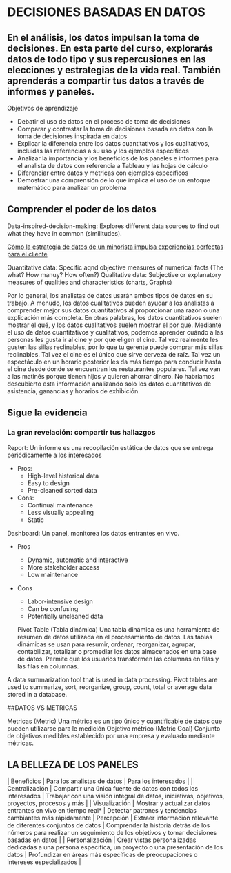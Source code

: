 #  DECISIONES BASADAS EN DATOS

En el análisis, los datos impulsan la toma de decisiones. En esta parte del curso, explorarás datos de todo tipo y sus repercusiones en las elecciones y estrategias de la vida real. También aprenderás a compartir tus datos a través de informes y paneles.
--------
Objetivos de aprendizaje
- Debatir el uso de datos en el proceso de toma de decisiones
- Comparar y contrastar la toma de decisiones basada en datos con la toma de decisiones inspirada en datos
- Explicar la diferencia entre los datos cuantitativos y los cualitativos, incluidas las referencias a su uso y los ejemplos específicos
- Analizar la importancia y los beneficios de los paneles e informes para el analista de datos con referencia a Tableau y las hojas de cálculo
- Diferenciar entre datos y métricas con ejemplos específicos
- Demostrar una comprensión de lo que implica el uso de un enfoque matemático para analizar un problema

## Comprender el poder de los datos 
Data-inspired-decision-making: Explores different data sources to find out what they have in common (similitudes).

[Cómo la estrategia de datos de un minorista impulsa experiencias perfectas para el cliente](https://www.thinkwithgoogle.com/future-of-marketing/digital-transformation/crate-and-barrel-digital-customer-experiences/)


Quantitative data: Specific aqnd objective measures of numerical facts (The what? How manuy? How often?)
Qualitative data: Subjective or explanatory measures of qualities and characteristics (charts, Graphs)

Por lo general, los analistas de datos usarán ambos tipos de datos en su trabajo. A menudo, los datos cualitativos pueden ayudar a los analistas a comprender mejor sus datos cuantitativos al proporcionar una razón o una explicación más completa. En otras palabras, los datos cuantitativos suelen mostrar el qué, y los datos cualitativos suelen mostrar el por qué. Mediante el uso de datos cuantitativos y cualitativos, podemos aprender cuándo a las personas les gusta ir al cine y por qué eligen el cine. Tal vez realmente les gusten las sillas reclinables, por lo que tu gerente puede comprar más sillas reclinables. Tal vez el cine es el único que sirve cerveza de raíz. Tal vez un espectáculo en un horario posterior les da más tiempo para conducir hasta el cine desde donde se encuentran los restaurantes populares. Tal vez van a las matinés porque tienen hijos y quieren ahorrar dinero. No habríamos descubierto esta información analizando solo los datos cuantitativos de asistencia, ganancias y horarios de exhibición.

## Sigue la evidencia
### La gran revelación: compartir tus hallazgos
Report: Un informe es una recopilación estática de datos que se entrega periódicamente a los interesados
- Pros: 
  - High-level historical data
  - Easy to design
  - Pre-cleaned sorted data
- Cons:
  - Continual maintenance
  - Less visually appealing
  - Static
 
Dashboard: Un panel, monitorea los datos entrantes en vivo.
- Pros
  - Dynamic, automatic and interactive
  - More stakeholder access
  - Low maintenance
- Cons
  - Labor-intensive design
  - Can be confusing
  - Potentially uncleaned data
  
  Pivot Table (Tabla dinámica)
Una tabla dinámica es una herramienta de resumen de datos utilizada en el procesamiento de datos. Las tablas dinámicas se usan para resumir, ordenar, reorganizar, agrupar, contabilizar, totalizar o promediar los datos almacenados en una base de datos. Permite que los usuarios transformen las columnas en filas y las filas en columnas.

A data summarization tool that is used in data processing. Pivot tables are used to summarize, sort, reorganize, group, count, total or average data stored in a database.

##DATOS VS METRICAS 

Metricas (Metric) Una métrica es un tipo único y cuantificable de datos que pueden utilizarse para le medición
Objetivo métrico (Metric Goal) Conjunto de objetivos medibles establecido por una empresa y evaluado mediante métricas.

## LA BELLEZA DE LOS PANELES
| Beneficios | Para los analistas de datos | Para los interesados | 
| Centralización | Compartir una única fuente de datos con todos los interesados | Trabajar con una visión integral de datos, iniciativas, objetivos, proyectos, procesos y más |
| Visualización | Mostrar y actualizar datos entrantes en vivo en tiempo real* | Detectar patrones y tendencias cambiantes más rápidamente
| Percepción | Extraer información relevante de diferentes conjuntos de datos | Comprender la historia detrás de los números para realizar un seguimiento de los objetivos y tomar decisiones basadas en datos |
| Personalización | Crear vistas personalizadas dedicadas a una persona específica, un proyecto o una presentación de los datos |  Profundizar en áreas más específicas de preocupaciones o intereses especializados |

  

